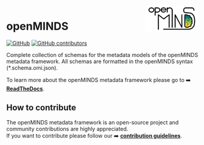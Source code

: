 <a href="/img/openMINDS_logo_light.png">
  <picture>
    <source media="(prefers-color-scheme: dark)" srcset="/img/openMINDS_logo_dark.png">
    <source media="(prefers-color-scheme: light)" srcset="/img/openMINDS_logo_light.png">
    <img alt="openMINDS" src="/img/openMINDS_logo_light.png" title="Logo created by Schlegel, Zehl, and Hagen Blixhavn." align="right" height="70">
  </picture>
</a>

# openMINDS

[![GitHub][license-shield]][license-url]
[![GitHub contributors][contributors-shield]][contributors-url]

Complete collection of schemas for the metadata models of the openMINDS metadata framework. All schemas are formatted in the openMINDS syntax (*.schema.omi.json).

To learn more about the openMINDS metadata framework please go to :arrow_right: [**ReadTheDocs**][docu-url].

## How to contribute

The openMINDS metadata framework is an open-source project and community contributions are highly appreciated.  
If you want to contribute please follow our :arrow_right: [**contribution guidelines**][contribution-url].

<!-- MARKDOWN LINKS & IMAGES -->
<!-- https://www.markdownguide.org/basic-syntax/#reference-style-links -->
[contribution-url]: https://openminds-documentation.readthedocs.io/en/latest/shared/contribution_guidelines.html
[contributors-url]: https://github.com/openMetadataInitiative/openMINDS/graphs/contributors
[contributors-shield]: https://img.shields.io/github/contributors/openMetadataInitiative/openMINDS_documentation
[docu-url]: https://openminds-documentation.readthedocs.io
[libraries-url]: https://openminds-documentation.readthedocs.io/en/latest/instance_libraries.html
[license-url]: https://raw.githubusercontent.com/openMetadataInitiative/openMINDS/main/LICENSE
[license-shield]: https://img.shields.io/github/license/openMetadataInitiative/openMINDS_documentation
